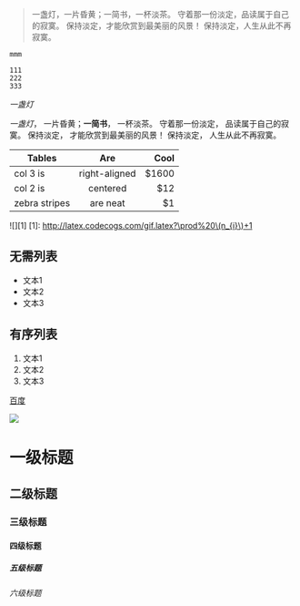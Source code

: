 > 一盏灯，一片昏黄；一简书，一杯淡茶。
> 守着那一份淡定，品读属于自己的寂寞。
> 保持淡定，才能欣赏到最美丽的风景！
> 保持淡定，人生从此不再寂寞。

`mmm`
```
111
222
333
```

_一盏灯_

*一盏灯*， 一片昏黄；**一简书**， 一杯淡茶。 守着那一份淡定， 品读属于自己的寂寞。 保持淡定， 才能欣赏到最美丽的风景！ 保持淡定， 人生从此不再寂寞。

| Tables        | Are           | Cool  |
| ------------- |:-------------:| -----:|
| col 3 is      | right-aligned | $1600 |
| col 2 is      | centered      |   $12 |
| zebra stripes | are neat      |    $1 |

![][1]
[1]: http://latex.codecogs.com/gif.latex?\prod%20\(n_{i}\)+1

## 无需列表
- 文本1
- 文本2
- 文本3

## 有序列表
1. 文本1
2. 文本2
3. 文本3

[百度](http://www.baidu.com)

![](http://pic2.qiyipic.com/image/20141223/18/0d/a_100008748_m_601_m3_195_260.jpg)
# 一级标题
## 二级标题
### 三级标题
#### 四级标题
##### 五级标题
###### 六级标题
